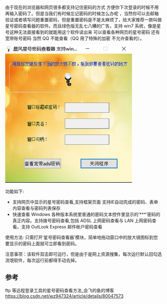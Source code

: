 由于现在的浏览器和网页很多都支持记住密码的方式 方便你下次登录的时候不用再输入密码了。但是当我们有时候忘记密码的时候怎么办呢 ，当然你可以去邮箱验证或者填写问题重置密码，但是重置密码是不是太麻烦了，给大家推荐一款叫做星号密码查看器的软件。而且绿色版无乱七八糟的广告，支持 win7 系统，像是星号这种无法直接看到的就能用这个软件读出来  可以查看各种网页的星号密码 还有宽带账号密码 当然 QQ 不能查看（QQ 用了特殊的加密 不允许查看的）。

![星号密码查看器](./教程---Win-上的星号密码显示工具/星号密码查看器.png)

功能如下:

* 支持网页中显示的星号密码查看,支持框架页面 支持IE自动完成的密码、表单内容查看与密码列表保存
* 快速查看 Windows 各种版本系统里普通的密码文本控件里显示的‘***’密码的真正内容。支持拨号密码查看,包括 ADSL 上网密码查看与 LAN 上网密码查看。支持 OutLook Express 邮件帐户密码查看

使用方法: 只需打开‘星号密码查看器’模块，简单地拖动窗口中的放大镜图标到您要显示的密码上面就可立即看到密码。

注意事项：该软件双击即可运行，但是由于是网上资源搜集，每次运行默认回勾选流氓软件，每次运行前都得手动去掉。

## 参考

ftp 等远程登录工具的星号密码查看方法_会飞的鱼的博客
<https://blog.csdn.net/wz947324/article/details/80047573>
